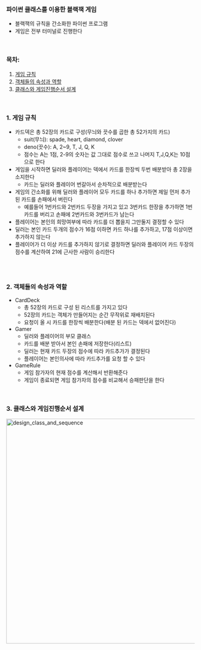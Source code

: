 ### 파이썬 클래스를 이용한 블랙잭 게임

- 블랙잭의 규칙을 간소화한 파이썬 프로그램
- 게임은 전부 터미널로 진행한다

<br>


<!-- 목차 생성 -->
### 목차:
1. [게임 규칙](#1-게임-규칙)
2. [객체들의 속성과 역할](#2-객체들의-속성과-역할)
3. [클래스와 게임진행순서 설계](#3-클래스와-게임진행순서-설계)


<br>


### 1. 게임 규칙

- 카드덱은 총 52장의 카드로 구성(무늬와 끗수를 곱한 총 52가지의 카드)
    - suit(무늬): spade, heart, diamond, clover
    - deno(끗수): A, 2~9, T, J, Q, K
    - 점수는 A는 1점, 2-9의 숫자는 값 그대로 점수로 쓰고 나머지 T,J,Q,K는 10점으로 한다
- 게임을 시작하면 딜러와 플레이어는 덱에서 카드를 한장씩 두번 배분받아 총 2장을 소지한다
    - 카드는 딜러와 플레이어 번갈아서 순차적으로 배분받는다
- 게임의 간소화를 위해 딜러와 플레이어 모두 카드를 하나 추가하면 제일 먼저 추가 된 카드를 손패에서 버린다
    - 예를들어 1번카드와 2번카드 두장을 가지고 있고 3번카드 한장을 추가하면 1번카드를 버리고 손패에 2번카드와 3번카드가 남는다
- 플레이어는 본인의 희망여부에 따라 카드를 더 뽑을지 그만둘지 결정할 수 있다
- 딜러는 본인 카드 두개의 점수가 16점 이하면 카드 하나를 추가하고, 17점 이상이면 추가하지 않는다
- 플레이어가 더 이상 카드를 추가하지 않기로 결정하면 딜러와 플레이어 카드 두장의 점수를 계산하여 21에 근사한 사람이 승리한다

<br>


<br>

### 2. 객체들의 속성과 역할

- CardDeck
    - 총 52장의 카드로 구성 된 리스트를 가지고 있다
    - 52장의 카드는 객체가 만들어지는 순간 무작위로 재배치된다
    - 요청이 올 시 카드를 한장씩 배분한다(배분 된 카드는 덱에서 없어진다)
- Gamer
    - 딜러와 플레이어의 부모 클래스
    - 카드를 배분 받아서 본인 손패에 저장한다(리스트)
    - 딜러는 현재 카드 두장의 점수에 따라 카드추가가 결정된다
    - 플레이어는 본인의사에 따라 카드추가를 요청 할 수 있다
- GameRule
    - 게임 참가자의 현재 점수를 계산해서 반환해준다
    - 게임이 종료되면 게임 참가자의 점수를 비교해서 승패판단을 한다

<br>

### 3. 클래스와 게임진행순서 설계
<img width="600" alt="design_class_and_sequence" src="https://github.com/Ahnder/cardgame_black/assets/39118212/e888fa10-c5e8-46e9-8a78-670ce475adea">